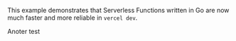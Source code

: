 This example demonstrates that Serverless Functions written in Go are now much faster and more reliable in `vercel dev`.


Anoter test
